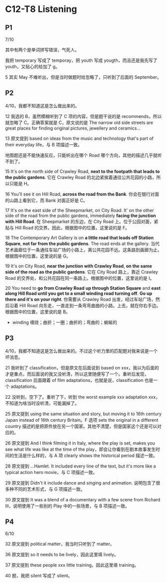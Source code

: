 # C12-T8 Listening

## P1

7/10

其中有两个是单词拼写错误，气死人。

我把 temporary 写成了 temporay，把 youth 写成 yougth，而且还是我先写了 youth，又贴心的给加了 g。

5 其实 May 不难听出，但是当时做题时给忽略了，只听到了后面的 September。

## P2

4/10，我都不知道这是怎么做出来的。

12 我选的 B，虽然模糊听到了 C 项的内容，但是题干说的是 recommends，所以就忽略了 C。正确答案就是 C，原文说的是 The narrow old side streets are great places for finding original pictures, jewellery and ceramics...

13 原文提到 based on ideas from the music and technology that's part of their everyday life，与 B 项描述一致。

地图题还是不能快速反应，只能听出在哪个 Road 哪个方向，其他的描述几乎就听不到了。

15 It's on the north side of Crawley Road, **next to the footpath that leads to the public gardens**. 它在 Crawley Road 的北边紧挨着通往公共花园的小路，所以只能是 H。

16 You'll see it on Hill Road, **across the road from the Bank**. 你会在银行对面的山路上看到它，而 Bank 对面正好是 C。

17 It's on the east side of the Sheepmarket, on City Road. It' on the other side of the road from the public gardens, immediately **facing the junction with Hill Road**. 在 Sheepmarket 的东边，在 City Road 上。位于公园对面，紧贴与 Hill Road 的交界。因此，根据图中的位置，这里说的是 F。

18 The Contemporary Art Gallery is on **a little road that leads off Station Square**, **not far from the public gardens**. The road ends at the gallery. 当代艺术画廊位于一条通往车站广场的小路上，离公共花园不远。这条路到画廊为止。根据图中的位置，这里说的是 G。

19 It's on City Road, **near the junction with Crawley Road**, **on the same side of the road as the public gardens**. 它在 City Road 路上，靠近 Crawley Road 的交界处，和公共花园在同一条路上。根据图中的位置，这里说的是 I。

20 You need to **go from Crawley Road** **up through Station Square** and **east along Hill Road until you get to a small winding road turning off**. **Go up there and it's on your right**. 你需要从 Crawley Road 出发，经过车站广场，然后沿着 Hill Road 向东走，一直走到一条弯弯曲曲的小路。上去，就在你右手边。根据图中的位置，这里说的是 B。

- winding 缠绕；曲折；一圈；曲折的；弯曲的；蜿蜒的

## P3

4/10，我都不知道这是怎么做出来的。不过这个听力里的匹配题对我来说是一个坏消息。

21 我听到了 classification，但是原文在后面说到 based on xxx，我以为后面的才是重点，而后面说的我又没听清，所以这里随便写了一个。重听后发现，classification 后面跟着 of film adaptations，也就是说，classification 也是一个 adaptations。

22 没听到，空下了。重听了下，听到 the worst example xxx adaptation xxx，不知道为啥当时没听清，可能漏掉了。

25 原文提到 using the same situation and story, but moving it to 16th century Japan instead of 16th century Britain。F 选项 sets the original in a different country 描述的是把原件放在另一个国家。其他不清楚，但是国家这个还是可以对应的。

26 原文提到 And I think filming it in Italy, where the play is set, makes you see what life was like at the time of the play，即会让你看到在剧本故事发生时间的生活是什么样的，与 A 项 clearly shows the historical period 描述一致。

28 原文提到 ...Hamlet. It included every line of the text, but it's more like a typical action hero movie，与 C 项描述一致。

29 原文提到 Didn't it include dance and singing and animation. 说明包含了很多种不同的艺术形式，与 G 项描述一致。

30 原文提到 It was a blend of a documentary with a few scene from Richard III，说明使用了一些别的 Play 中的一些场景，与 B 项描述一致。

## P4

6/10

32 原文提到 political matter，我当时只听到了 matter。

36 原文提到 so it needs to be lively，因此这里填 lively。

37 原文提到 these people xxx little training，因此这里填 training。

40 题，我把 silent 写成了 slient。
